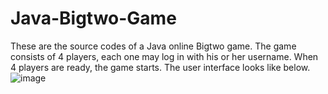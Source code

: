 # Java-Bigtwo-Game
These are the source codes of a Java online Bigtwo game. The game consists of 4 players, each one may log in with his or her username. When 4 players are ready, the game starts. The user interface looks like below.
![image](https://github.com/robinwhy/Markdown/raw/master/Java-Bigtwo-Game/img/user_interface.png)

